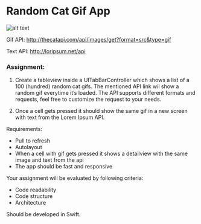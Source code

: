 # Random Cat Gif App

![alt text](http://thecatapi.com/api/images/get?format=src&type=gif)

Gif API: 
http://thecatapi.com/api/images/get?format=src&type=gif

Text API:
http://loripsum.net/api

### Assignment:

1. Create a tableview inside a UITabBarController which shows a list of a 100 (hundred)  random cat gifs. The mentioned API link wil show a random gif everytime it’s loaded. The API supports different formats and requests, feel free to customize the request to your needs.

2. Once a cell gets pressed it should show the same gif in a new screen with text from the Lorem Ipsum API.

Requirements:

* Pull to refresh
* Autolayout
* When a cell with gif gets pressed it shows a detailview with the same image and text from the api
* The app should be fast and responsive


Your assignment will be evaluated by following criteria:
* Code readability
* Code structure
* Architecture

Should be developed in Swift.

